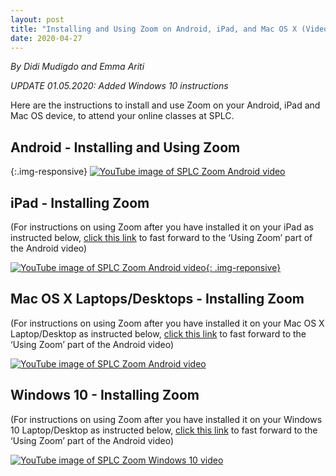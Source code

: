 ```yaml
---
layout: post
title: "Installing and Using Zoom on Android, iPad, and Mac OS X (Video)"
date: 2020-04-27
---
```

*By Didi Mudigdo and Emma Ariti*

*UPDATE 01.05.2020: Added Windows 10 instructions*

Here are the instructions to install and use Zoom on your Android, iPad and Mac OS device, to attend your online classes at SPLC.

## Android - Installing and Using Zoom

{:.img-responsive}
[![YouTube image of SPLC Zoom Android video](http://img.youtube.com/vi/m5fYQvKBXPU/0.jpg)](https://www.youtube.com/watch?v=m5fYQvKBXPU)


## iPad - Installing Zoom

(For instructions on using Zoom after you have installed it on your iPad as instructed below, [click this link](https://youtu.be/m5fYQvKBXPU?t=198) to fast forward to the ‘Using Zoom’ part of the Android video)

[![YouTube image of SPLC Zoom Android video](http://img.youtube.com/vi/RH45sEKf9PY/0.jpg){: .img-reponsive}](https://www.youtube.com/watch?v=RH45sEKf9PY)

## Mac OS X Laptops/Desktops - Installing Zoom

(For instructions on using Zoom after you have installed it on your Mac OS X Laptop/Desktop as instructed below, [click this link](https://youtu.be/m5fYQvKBXPU?t=198) to fast forward to the ‘Using Zoom’ part of the Android video)

[![YouTube image of SPLC Zoom Android video](http://img.youtube.com/vi/TY-3M8ZnsJY/0.jpg)](https://www.youtube.com/watch?v=TY-3M8ZnsJY)

## Windows 10 - Installing Zoom

(For instructions on using Zoom after you have installed it on your Windows 10 Laptop/Desktop as instructed below, [click this link](https://youtu.be/m5fYQvKBXPU?t=198) to fast forward to the ‘Using Zoom’ part of the Android video)

[![YouTube image of SPLC Zoom Windows 10 video](http://img.youtube.com/vi/ntIPm1J0Kc0/0.jpg)](https://www.youtube.com/watch?v=ntIPm1J0Kc0)
